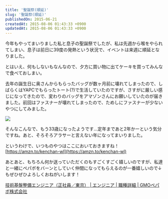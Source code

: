 ```yaml
---
title: '聖誕祭(順延)'
slug: '聖誕祭(順延)'
publishedOn: 2015-06-21
createdAt: 2015-08-06 01:43:33 +0900
updatedAt: 2015-08-06 01:43:33 +0900
---
```

今年もやってまいりました私と息子の聖誕祭でしたが、私は先週から喉をやられてしまい、息子は前日に39度の発熱という状況で、イベントは来週に順延となりました。

とはいえ、何もしないもなんなので、夕方に買い物に出てケーキを買ってみんなで食べておしまい。

去年の誕生日に奥さんからもらったバッグが数ヶ月前に壊れてしまったので、しばらくはYAPCでもらったトート(?)で生活していたのですが、さすがに厳しい感じになってきたので、変わりのバッグをアマゾンさんにお願いしていたのが届きました。前回はファスナーが壊れてしまったので、ためしにファスナーが少ないやつにしてみました。

![](https://lh3.googleusercontent.com/RYblzcriIGOYY8gDJAV5NyFWnCTUyIqMfi8qpwlpGHL3=w300-h400-no)

そんなこんなで、もう33歳になったようです…定年まであと2年かーという気分ですね。あと、そろそろアラサーと言えない年になってまいりました。

というわけで、いつものやつはここにおいておきますね！ [https://amzn.to/kenchan-wl](https://amzn.to/kenchan-wl)

あとあと、もちろん何か送っていただくのもすごくすごく嬉しいのですが、私達と一緒にペパボをバーンとしていく仲間になってもらえるのが一番嬉しいので↓もぜひぜひよろしくおねがいします！

 [技術基盤整備エンジニア（正社員／東京） | エンジニア | 職種詳細 | GMOペパボ株式会社](https://js01.jposting.net/paperboy/u/recruit/job.phtml?job_code=23)
